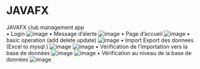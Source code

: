# JAVAFX
JAVAFX club management app  
•	Login
![image](https://github.com/mohamedabdeddine/JAVAFX/assets/64565671/87c7cc12-61d4-46ad-aeac-69196eb9b33c)
•	Message d’alerte 
![image](https://github.com/mohamedabdeddine/JAVAFX/assets/64565671/3b0c442e-85ab-4d2a-9641-9ae99faafc90)
•	Page d’accueil 
![image](https://github.com/mohamedabdeddine/JAVAFX/assets/64565671/6fe25a0e-5380-45bf-8ebf-5a356395e2c4)
•	basic operation (add delete update) 
![image](https://github.com/mohamedabdeddine/JAVAFX/assets/64565671/cd3c4055-9ade-40de-ab5f-97fd62899397)
•	Import Export des donnees (Excel to mysql )
![image](https://github.com/mohamedabdeddine/JAVAFX/assets/64565671/bc0f1e46-51f4-4cf0-94af-a8bfe875139a)
![image](https://github.com/mohamedabdeddine/JAVAFX/assets/64565671/36d2cfe1-2732-45b4-a564-70cf5de036ab)
•	Vérification de l’importation vers la base de données
![image](https://github.com/mohamedabdeddine/JAVAFX/assets/64565671/4b960e3b-ef81-44bf-95f2-77a8d236f395)
![image](https://github.com/mohamedabdeddine/JAVAFX/assets/64565671/ae20cbb6-2e5a-452e-8299-2808988acd61)
•	Vérification au niveau de la base de données 
![image](https://github.com/mohamedabdeddine/JAVAFX/assets/64565671/02f0fe30-8af3-4c8c-b724-725d3dc93a7a)
